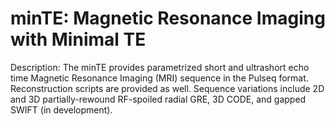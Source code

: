 # minTE: Magnetic Resonance Imaging with Minimal TE 
Description: The minTE provides parametrized short and ultrashort echo time Magnetic Resonance Imaging (MRI) sequence in the Pulseq format. Reconstruction scripts are provided as well. Sequence variations include 2D and 3D partially-rewound RF-spoiled radial GRE, 3D CODE, and gapped SWIFT (in development).   
